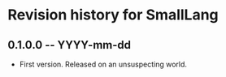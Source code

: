 # Revision history for SmallLang

## 0.1.0.0 -- YYYY-mm-dd

* First version. Released on an unsuspecting world.

